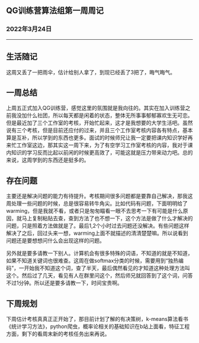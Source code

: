 ## QG训练营算法组第一周周记

### 2022年3月24日
---

## 生活随记

​		这周又丢了一把雨伞，估计给别人拿了，到现已经丢了3把了，晦气晦气。

## 一周总结

​		上周五正式加入QG训练营，感觉这里的氛围就是我向往的。其实在加入训练营之前我没加什么社团，所以每天都是闲着的状态，整体无所事事郁郁寡欢生无可恋。但是最近加了三个工作室的考核，开始忙起来，这才是我想要的大学生活吧。虽然说有三个考核，但是目前还应付的过来，并且三个工作室考核内容各有特点，基本算是互补，所以学到的东西也更多。面试的时候师兄让我一定要把课内知识学好再来忙工作室这边，那其实这一周下来，为了有空学习工作室考核的内容，我对于课内知识的学习反而比起以前闲的时候更高效了，可能这就是压力带来动力吧。总的来说，这周学到的东西还是挺多的。

## 存在问题

​		主要还是解决问题的能力有待提升。考核期间很多问题都是要靠自己解决，那我这周处理一些问题的时候，总是很容易转牛角尖。比如代码有问题，下面明明给了warming，但是我就不看，或者只是匆匆瞄看一眼不去思考一下有可能是什么原因，就马上复制粘贴去查，查到方法了也不想一下，这个方法是做了什么才解决的问题，只是照着方法做就是了。最后1,2个小时过去问题还没解决。有些问题这样解决了之后，回过头来一想，warming上面不就描述的清清楚楚嘛。所以说看到问题还是要想想问什么会出现这样的问题。

​		另外就是要多请教一下别人。计算机会有很多特殊的词语，不知道的就是不知道，如果不知道关键词也很难查。这周在做softmax分类的时候，需要用到“独热编码”，一开始我不知道这个词，查了半天，最后偶然看见的才知道这种处理方法叫这个。然后过了几天，看见有人在群里问这个，然后师兄就回答到了这个词，问答不过1分钟。所以还是要多请教一下，时间宝贵啊。

## 下周规划

​		下周估计考核真真正正开始了，那目前计划了解的有决策树，k-means算法看书《统计学习方法》，python爬虫，概率论相关的基础知识在b站上面看，特征工程方面，剩下的看周末新的考核任务出来再说。
